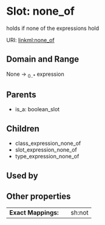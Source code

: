 
# Slot: none_of


holds if none of the expressions hold

URI: [linkml:none_of](https://w3id.org/linkml/none_of)


## Domain and Range

None &#8594;  <sub>0..\*</sub> expression

## Parents

 *  is_a: boolean_slot

## Children

 *  class_expression_none_of
 *  slot_expression_none_of
 *  type_expression_none_of

## Used by


## Other properties

|  |  |  |
| --- | --- | --- |
| **Exact Mappings:** | | sh:not |

